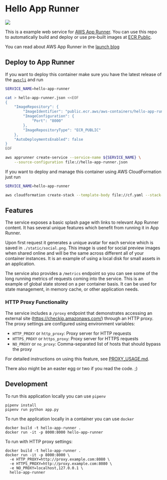 # Hello App Runner

![](/static/banner_sample.png)

This is a example web service for [AWS App Runner](https://aws.amazon.com/apprunner/).
You can use this repo to automatically build and deploy or use pre-built images at [ECR Public](https://gallery.ecr.aws/aws-containers/hello-app-runner).

You can read about AWS App Runner in the [launch blog](https://aws.amazon.com/blogs/containers/introducing-aws-app-runner/)

## Deploy to App Runner

If you want to deploy this container make sure you have the latest release of the [`awscli`](https://github.com/aws/aws-cli) and run

```bash
SERVICE_NAME=hello-app-runner

cat > hello-app-runner.json <<EOF
{
    "ImageRepository": {
        "ImageIdentifier": "public.ecr.aws/aws-containers/hello-app-runner:latest",
        "ImageConfiguration": {
            "Port": "8000"
        },
        "ImageRepositoryType": "ECR_PUBLIC"
    },
    "AutoDeploymentsEnabled": false
}
EOF

aws apprunner create-service --service-name ${SERVICE_NAME} \
    --source-configuration file://hello-app-runner.json
```

If you want to deploy and manage this container using AWS CloudFormation just run

```bash
SERVICE_NAME=hello-app-runner

aws cloudformation create-stack --template-body file://cf.yaml --stack-name ${SERVICE_NAME} --parameters "ParameterKey=ServiceName,ParameterValue=${SERVICE_NAME}"
```

## Features

The service exposes a basic splash page with links to relevant App Runner content.
It has several unique features which benefit from running it in App Runner.

Upon first request it generates a unique avatar for each service which is saved in `./static/social.png`.
This image is used for social preview images when shared online and will be the same across different all of your container instances.
It is an example of using a local disk for small assets in an application.

The service also provides a `/metrics` endpoint so you can see some of the long running metrics of requests coming into the service.
This is an example of global state stored on a per container basis.
It can be used for state management, in memory cache, or other application needs.

### HTTP Proxy Functionality

The service includes a `/proxy` endpoint that demonstrates accessing an external site (https://checkip.amazonaws.com/) through an HTTP proxy. The proxy settings are configured using environment variables:

- `HTTP_PROXY` or `http_proxy`: Proxy server for HTTP requests
- `HTTPS_PROXY` or `https_proxy`: Proxy server for HTTPS requests
- `NO_PROXY` or `no_proxy`: Comma-separated list of hosts that should bypass the proxy

For detailed instructions on using this feature, see [PROXY_USAGE.md](PROXY_USAGE.md).

There also might be an easter egg or two if you read the code. ;)

## Development

To run this application locally you can use `pipenv`

```
pipenv install
pipenv run python app.py
```

To run the application locally in a container you can use `docker`

```
docker build -t hello-app-runner .
docker run -it -p 8000:8000 hello-app-runner
```

To run with HTTP proxy settings:

```
docker build -t hello-app-runner .
docker run -it -p 8000:8000 \
  -e HTTP_PROXY=http://proxy.example.com:8080 \
  -e HTTPS_PROXY=http://proxy.example.com:8080 \
  -e NO_PROXY=localhost,127.0.0.1 \
  hello-app-runner
```
